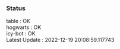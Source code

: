 ### Status


table : OK  
hogwarts : OK  
icy-bot : OK  
Latest Update : 2022-12-19 20:08:59.117743
